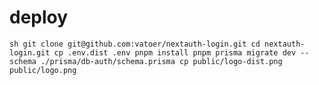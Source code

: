 # deploy

`sh
git clone git@github.com:vatoer/nextauth-login.git
cd nextauth-login.git
cp .env.dist .env
pnpm install
pnpm prisma migrate dev --schema ./prisma/db-auth/schema.prisma
cp public/logo-dist.png public/logo.png
`

